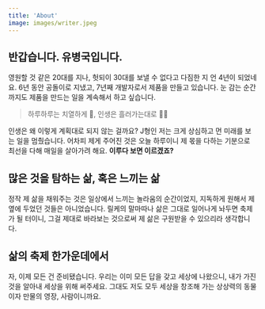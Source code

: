 ```yaml
---
title: 'About'
image: images/writer.jpeg
---
```


## 반갑습니다. 유병국입니다.

영원할 것 같은 20대를 지나, 헛되이 30대를 보낼 수 없다고 다짐한 지 언 4년이 되었네요. 6년 동안 공돌이로 지냈고, 7년째 개발자로서 제품을 만들고 있습니다. 눈 감는 순간까지도 제품을 만드는 일을 계속해서 하고 싶습니다.

> 하루하루는 치열하게 🥊, 인생은 흘러가는대로 🏄‍♀ ️ <br/>

인생은 왜 이렇게 계획대로 되지 않는 걸까요? J형인 저는 크게 상심하고 먼 미래를 보는 일을 멈췄습니다. 어차피 제게 주어진 것은 오늘 하루이니 제 몫을 다하는 기분으로 최선을 다해 매일을 살아가려 해요. **이루다 보면 이르겠죠?**
<br/>

## 많은 것을 탐하는 삶, 혹은 느끼는 삶
정작 제 삶을 채워주는 것은 일상에서 느끼는 놀라움의 순간이었지, 지독하게 원해서 제 옆에 두었던 것들은 아니었습니다. 릴케의 말마따나 삶은 그대로 일어나게 놔두면 축제가 될 터이니, 그걸 제대로 바라보는 것으로써 제 삶은 구원받을 수 있으리라 생각합니다.
<br/>

## 삶의 축제 한가운데에서
자, 이제 모든 건 준비됐습니다. 우리는 이미 모든 답을 갖고 세상에 나왔으니, 내가 가진 것을 알아내 세상을 위해 써주세요. 그대도 저도 모두 세상을 창조해 가는 상상력의 동물이자 만물의 영장, 사람이니까요.